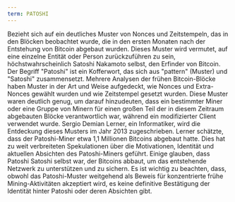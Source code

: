 ```yaml
---
term: PATOSHI
---
```


Bezieht sich auf ein deutliches Muster von Nonces und Zeitstempeln, das in den Blöcken beobachtet wurde, die in den ersten Monaten nach der Entstehung von Bitcoin abgebaut wurden. Dieses Muster wird vermutet, auf eine einzelne Entität oder Person zurückzuführen zu sein, höchstwahrscheinlich Satoshi Nakamoto selbst, den Erfinder von Bitcoin. Der Begriff "Patoshi" ist ein Kofferwort, das sich aus "pattern" (Muster) und "Satoshi" zusammensetzt. Mehrere Analysen der frühen Bitcoin-Blöcke haben Muster in der Art und Weise aufgedeckt, wie Nonces und Extra-Nonces gewählt wurden und wie Zeitstempel gesetzt wurden. Diese Muster waren deutlich genug, um darauf hinzudeuten, dass ein bestimmter Miner oder eine Gruppe von Minern für einen großen Teil der in diesem Zeitraum abgebauten Blöcke verantwortlich war, während ein modifizierter Client verwendet wurde. Sergio Demian Lerner, ein Informatiker, wird die Entdeckung dieses Musters im Jahr 2013 zugeschrieben. Lerner schätzte, dass der Patoshi-Miner etwa 1,1 Millionen Bitcoins abgebaut hatte. Dies hat zu weit verbreiteten Spekulationen über die Motivationen, Identität und aktuellen Absichten des Patoshi-Miners geführt. Einige glauben, dass Patoshi Satoshi selbst war, der Bitcoins abbaut, um das entstehende Netzwerk zu unterstützen und zu sichern. Es ist wichtig zu beachten, dass, obwohl das Patoshi-Muster weitgehend als Beweis für konzentrierte frühe Mining-Aktivitäten akzeptiert wird, es keine definitive Bestätigung der Identität hinter Patoshi oder deren Absichten gibt.